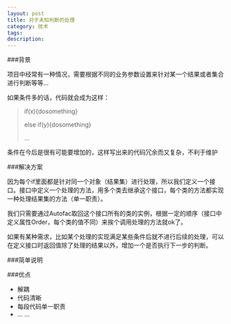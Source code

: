 ```yaml
---
layout: post
title: 对于未知判断的处理
category: 技术
tags: 
description: 
---
```


###背景

   项目中经常有一种情况，需要根据不同的业务参数设置来针对某一个结果或者集合进行判断等等...

   如果条件多的话，代码就会成为这样：

> if(x){dosomething}
> 
> else if(y){dosomething}
> 
> ...

   条件在今后是很有可能要增加的，这样写出来的代码冗余而又复杂，不利于维护

###解决方案

   因为每个if里面都是针对同一个对象（结果集）进行处理，所以我们定义一个接口。接口中定义一个处理的方法，用多个类去继承这个接口，每个类的方法都实现一种处理结果集的方法（单一职责）。

   我们只需要通过Autofac取回这个接口所有的类的实例，根据一定的顺序（接口中定义属性Order，每个类的值不同）来挨个调用处理的方法就ok了。

   如果有某种需求，比如某个处理的实现满足某些条件后就不进行后续的处理，可以在定义接口时返回值除了处理的结果以外，增加一个是否执行下一步的判断。

###简单说明



###优点
* 解耦
* 代码清晰
* 每段代码单一职责
* ... ...
